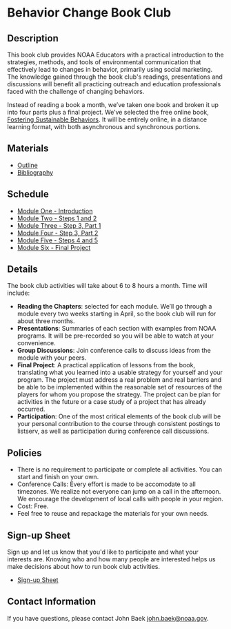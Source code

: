 # Behavior Change Book Club

## Description
This book club provides NOAA Educators with a practical introduction to the strategies, methods, and tools of environmental communication that effectively lead to changes in behavior, primarily using social marketing. The knowledge gained through the book club's readings, presentations and discussions will benefit all practicing outreach and education professionals faced with the challenge of changing behaviors.

Instead of reading a book a month, we’ve taken one book and broken it up into four parts plus a final project. We’ve selected the free online book, [Fostering Sustainable Behaviors][1]. It will be entirely online, in a distance learning format, with both asynchronous and synchronous portions. 

## Materials
- [Outline][2]
- [Bibliography][4]

## Schedule
- [Module One - Introduction][6]
- [Module Two - Steps 1 and 2][7]
- [Module Three - Step 3, Part 1][8]
- [Module Four - Step 3, Part 2][9]
- [Module Five - Steps 4 and 5][10]
- [Module Six - Final Project][11]

## Details
The book club activities will take about 6 to 8 hours a month.  Time will include:
- **Reading the Chapters**: selected for each module. We’ll go through a module every two weeks starting in April, so the book club will run for about three months.
- **Presentations**: Summaries of each section with examples from NOAA programs. It will be pre-recorded so you will be able to watch at your convenience. 
- **Group Discussions**: Join conference calls to discuss ideas from the module with your peers.
- **Final Project**: A practical application of lessons from the book, translating what you learned into a usable strategy for yourself and your program. The project must address a real problem and real barriers and be able to be implemented within the reasonable set of resources of the players for whom you propose the strategy. The project can be plan for activities in the future or a case study of a project that has already occurred.
- **Participation**: One of the most critical elements of the book club will be your personal contribution to the course through consistent postings to listserv, as well as participation during conference call discussions.

## Policies
- There is no requirement to participate or complete all activities. You can start and finish on your own.
- Conference Calls: Every effort is made to be accomodate to all timezones. We realize not everyone can jump on a call in the afternoon. We encourage the development of local calls with people in your region. 
- Cost: Free. 
- Feel free to reuse and repackage the materials for your own needs. 

## Sign-up Sheet
Sign up and let us know that you'd like to participate and what your interests are. Knowing who and how many people are interested helps us make decisions about how to run book club activities. 
- [Sign-up Sheet][5]

## Contact Information
If you have questions, please contact John Baek john.baek@noaa.gov.  

[1]:http://www.cbsm.com/pages/guide/preface/
[2]:https://github.com/noaaedeval/noaa-educators-network/behavior-change-book-club/outline.md
[4]:https://github.com/noaaedeval/noaa-educators-network/behavior-change-book-club/bibliography.md
[5]:https://docs.google.com/forms/d/1eN6p13hEM4vTnUi4rSMM2aK1R_vJ5h-woFlCO-Zkr4s/viewform
[6]:https://github.com/noaaedeval/noaa-educators-network/blob/master/behavior-change-book-club/outline.md#module-one---introduction
[7]:https://github.com/noaaedeval/noaa-educators-network/blob/master/behavior-change-book-club/outline.md#module-two---steps-1-and-2
[8]:https://github.com/noaaedeval/noaa-educators-network/blob/master/behavior-change-book-club/outline.md#module-three---step-3-part-1
[9]:https://github.com/noaaedeval/noaa-educators-network/blob/master/behavior-change-book-club/outline.md#module-four---step-3-part-2
[10]:https://github.com/noaaedeval/noaa-educators-network/blob/master/behavior-change-book-club/outline.md#module-five---steps-4-and-5
[11]:https://github.com/noaaedeval/noaa-educators-network/blob/master/behavior-change-book-club/outline.md#module-six---final-project
